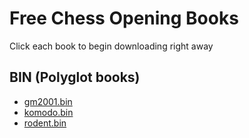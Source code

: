 # Free Chess Opening Books

Click each book to begin downloading right away

## BIN (Polyglot books)

- [gm2001.bin](https://github.com/gmcheems-org/free-opening-books/raw/main/books/bin/gm2001.bin)
- [komodo.bin](https://github.com/gmcheems-org/free-opening-books/raw/main/books/bin/komodo.bin)
- [rodent.bin](https://github.com/gmcheems-org/free-opening-books/raw/main/books/bin/rodent.bin)

